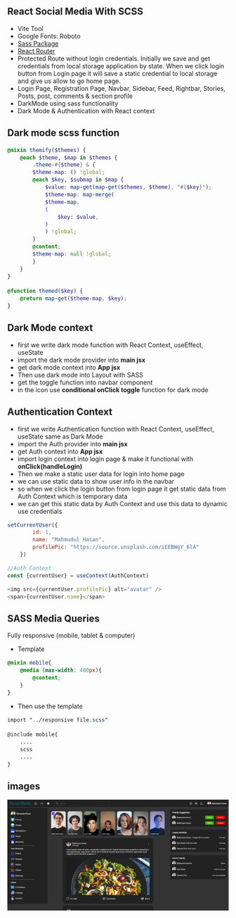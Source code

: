 ## React Social Media With SCSS

* Vite Tool
* Google Fonts: Roboto
* [Sass Package](https://www.npmjs.com/package/sass)
* [React Router](https://reactrouter.com/en/main)
* Protected Route without login credentials. Initially we save and get credentials from local storage application by state. When we click login button from Login page it will save a static credential to local storage and give us allow to go home page.  
* Login Page, Registration Page, Navbar, Sidebar, Feed, Rightbar, Stories, Posts, post, comments & section profile 
* DarkMode using sass functionality
* Dark Mode & Authentication with React context

## Dark mode scss function

```scss
@mixin themify($themes) {
    @each $theme, $map in $themes {
        .theme-#{$theme} & {
        $theme-map: () !global;
        @each $key, $submap in $map {
            $value: map-get(map-get($themes, $theme), "#{$key}");
            $theme-map: map-merge(
            $theme-map,
            (
                $key: $value,
            )
            ) !global;
        }
        @content;
        $theme-map: null !global;
        }
    }
}
  
@function themed($key) {
    @return map-get($theme-map, $key);
}

```

## Dark Mode context
* first we write dark mode function with React Context, useEffect, useState
* import the dark mode provider into **main jsx**
* get dark mode context into **App jsx**
* Then use dark mode into Layout with SASS
* get the toggle function into navbar component
* in the icon use **conditional onClick toggle** function for dark mode

## Authentication Context
* first we write Authentication function with React Context, useEffect, useState same as Dark Mode
* import the Auth provider into **main jsx**
* get Auth context into **App jsx**
* import login context into login page & make it functional with **onClick(handleLogin)**
* Then we make a static user data for login into home page
* we can use static data to show user info in the navbar
* so when we click the login button from login page it get static data from Auth Context which is temporary data
* we can get this static data by Auth Context and use this data to dynamic use credentials

```js
setCurrentUser({
        id: 1,
        name: "Mahmudul Hasan",
        profilePic: "https://source.unsplash.com/iEEBWgY_6lA"
    })
```

```js
//Auth Context
const {currentUser} = useContext(AuthContext)
```

```js
<img src={currentUser.profilePic} alt="avatar" />
<span>{currentUser.name}</span>
```

## SASS Media Queries

Fully responsive (mobile, tablet & computer)

* Template

```scss
@mixin mobile{
    @media (max-width: 480px){
        @content;
    }
}
```

* Then use the template

```scss
import "../responsive file.scss"

@include mobile{
    ....
    scss
    ....
}
```
## images

![image](./social-media.png)
